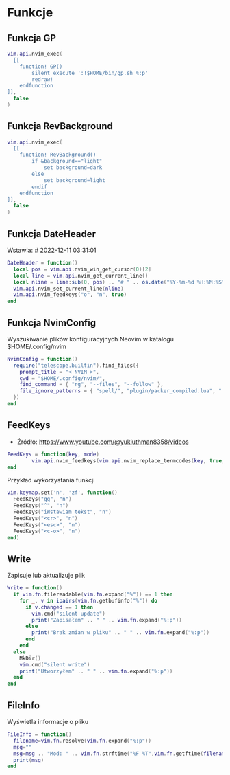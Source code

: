 # Funkcje

## Funkcja GP

```lua
vim.api.nvim_exec(
  [[
    function! GP()
        silent execute ':!$HOME/bin/gp.sh %:p'
        redraw!
    endfunction
]],
  false
)
```

## Funkcja RevBackground

```lua
vim.api.nvim_exec(
  [[
    function! RevBackground()
        if &background=="light"
            set background=dark
        else
            set background=light
        endif
    endfunction
]],
  false
)
```

## Funkcja DateHeader

Wstawia: # 2022-12-11 03:31:01

```lua
DateHeader = function()
  local pos = vim.api.nvim_win_get_cursor(0)[2]
  local line = vim.api.nvim_get_current_line()
  local nline = line:sub(0, pos) .. "# " .. os.date("%Y-%m-%d %H:%M:%S") .. line:sub(pos + 1)
  vim.api.nvim_set_current_line(nline)
  vim.api.nvim_feedkeys("o", "n", true)
end
```

## Funkcja NvimConfig

Wyszukiwanie plików konfiguracyjnych Neovim w katalogu $HOME/.config/nvim

```lua
NvimConfig = function()
  require("telescope.builtin").find_files({
    prompt_title = "< NVIM >",
    cwd = "$HOME/.config/nvim/",
    find_command = { "rg", "--files", "--follow" },
    file_ignore_patterns = { "spell/", "plugin/packer_compiled.lua", ".md" },
  })
end
```

## FeedKeys

- Źródło: https://www.youtube.com/@yukiuthman8358/videos

```lua
FeedKeys = function(key, mode)
        vim.api.nvim_feedkeys(vim.api.nvim_replace_termcodes(key, true, true, true), mode, true)
end
```

Przykład wykorzystania funkcji

```lua
vim.keymap.set('n', 'zf', function()
  FeedKeys("gg", "n")
  FeedKeys("^", "n")
  FeedKeys("iWstawiam tekst", "n")
  FeedKeys("<cr>", "n")
  FeedKeys("<esc>", "n")
  FeedKeys("<c-o>", "n")
end)
```

## Write

Zapisuje lub aktualizuje plik

```lua
Write = function()
  if vim.fn.filereadable(vim.fn.expand("%")) == 1 then
    for _, v in ipairs(vim.fn.getbufinfo("%")) do
      if v.changed == 1 then
        vim.cmd("silent update")
        print("Zapisałem" .. " " .. vim.fn.expand("%:p"))
      else
        print("Brak zmian w pliku" .. " " .. vim.fn.expand("%:p"))
      end
    end
  else
    MkDir()
    vim.cmd("silent write")
    print("Utworzyłem" .. " " .. vim.fn.expand("%:p"))
  end
end
```

## FileInfo

Wyświetla informacje o pliku

```lua
FileInfo = function()
  filename=vim.fn.resolve(vim.fn.expand("%:p"))
  msg=""
  msg=msg .. "Mod: " .. vim.fn.strftime("%F %T",vim.fn.getftime(filename)) .. " " .. filename
  print(msg)
end
```
